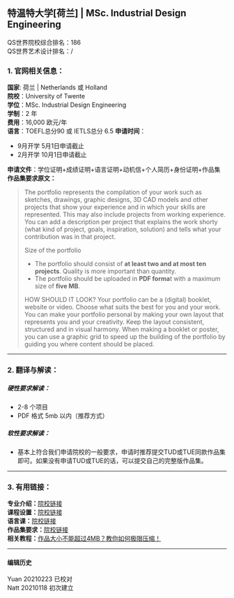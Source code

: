 ## 特温特大学[荷兰] | MSc. Industrial Design Engineering

QS世界院校综合排名：186  
QS世界艺术设计排名：/



### 1. 官网相关信息：

**国家**: 荷兰 | Netherlands 或 Holland  
**院校**：University of Twente  
**学位**：MSc. Industrial Design Engineering   
**学制**：2 年  
**费用**：16,000 欧元/年  
**语言**：TOEFL总分90 或 IETLS总分 6.5
**申请时间**：
- 9月开学 5月1日申请截止
- 2月开学 10月1日申请截止

**申请文件**：学位证明+成绩证明+语言证明+动机信+个人简历+身份证明+作品集  
**作品集要求原文：**   

>The portfolio represents the compilation of your work such as sketches, drawings, graphic designs, 3D CAD models and other projects that show your experience and in which your skills are represented. This may also include projects from working experience. You can add a description per project that explains the work shorty (what kind of project, goals, inspiration, solution) and tells what your contribution was in that project.  
>
>Size of the portfolio
> - The portfolio should consist of **at least two and at most ten projects**. Quality is more important than quantity.
> - The portfolio should be uploaded in **PDF forma**t with a maximum size of **five MB**.
>
>HOW SHOULD IT LOOK?
>Your portfolio can be a (digital) booklet, website or video. Choose what suits the best for you and your work. You can make your portfolio personal by making your own layout that represents you and your creativity. Keep the layout consistent, structured and in visual harmony. When making a booklet or poster, you can use a graphic grid to speed up the building of the portfolio by guiding you where content should be placed.


---


### 2. 翻译与解读：

##### 硬性要求解读：  
- 2-8 个项目
- PDF 格式 5mb 以内（推荐方式）


##### 软性要求解读：
- 基本上符合我们申请院校的一般要求，申请时推荐提交TUD或TUE同款作品集即可。如果没有申请TUD或TUE的话，可以提交自己的完整版作品集。



---


### 3. 有用链接：

**专业介绍：**[院校链接](https://www.utwente.nl/en/education/master/programmes/industrial-design-engineering/)  
**课程设置：**[院校链接](https://www.utwente.nl/en/education/master/programmes/industrial-design-engineering/masters-structure/)  
**语言课：**[院校链接](https://www.utwente.nl/en/ces/language-centre/courses/)  
**作品集要求：**[院校链接](https://www.utwente.nl/en/education/master/programmes/industrial-design-engineering/admission/portfolio-requirements/)  
**相关教程：**[作品大小不能超过4MB？教你如何极限压缩！](http://www.makebi.net/38655.html)  


---


#### 编辑历史
Yuan 20210223 已校对  
Natt 20210118 初次建立  
